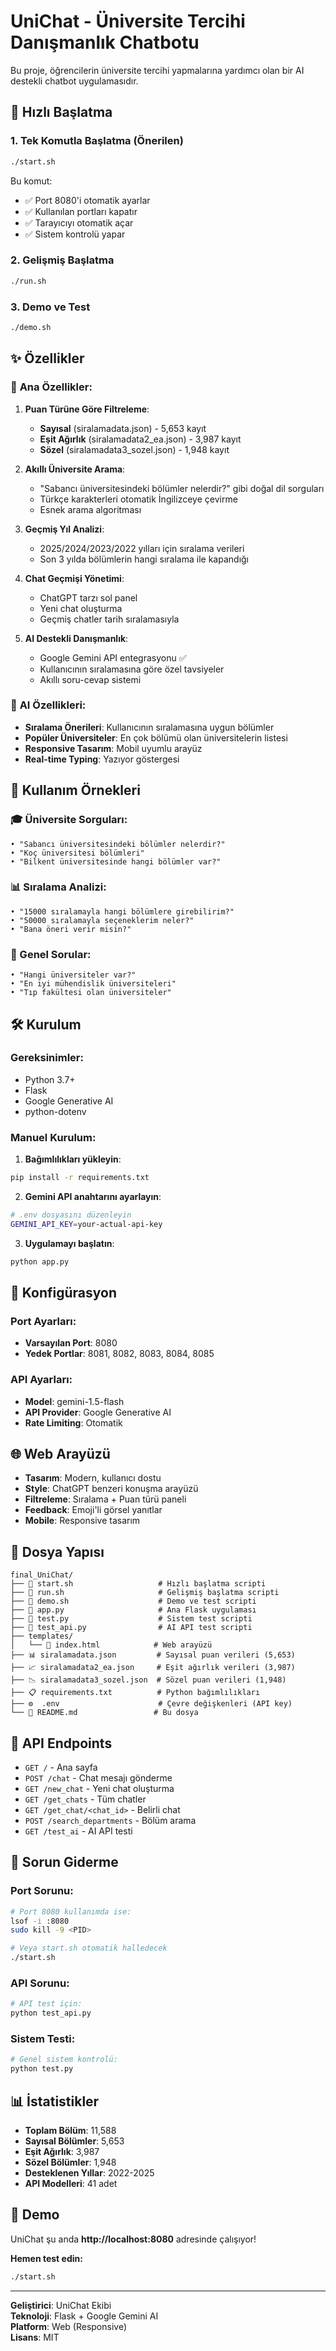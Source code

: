 # UniChat - Üniversite Tercihi Danışmanlık Chatbotu

Bu proje, öğrencilerin üniversite tercihi yapmalarına yardımcı olan bir AI destekli chatbot uygulamasıdır.

## 🚀 Hızlı Başlatma

### 1. Tek Komutla Başlatma (Önerilen)
```bash
./start.sh
```
Bu komut:
- ✅ Port 8080'i otomatik ayarlar
- ✅ Kullanılan portları kapatır
- ✅ Tarayıcıyı otomatik açar
- ✅ Sistem kontrolü yapar

### 2. Gelişmiş Başlatma
```bash
./run.sh
```

### 3. Demo ve Test
```bash
./demo.sh
```

## ✨ Özellikler

### 🎯 **Ana Özellikler:**

1. **Puan Türüne Göre Filtreleme**: 
   - **Sayısal** (siralamadata.json) - 5,653 kayıt
   - **Eşit Ağırlık** (siralamadata2_ea.json) - 3,987 kayıt 
   - **Sözel** (siralamadata3_sozel.json) - 1,948 kayıt

2. **Akıllı Üniversite Arama**:
   - "Sabancı üniversitesindeki bölümler nelerdir?" gibi doğal dil sorguları
   - Türkçe karakterleri otomatik İngilizceye çevirme
   - Esnek arama algoritması

3. **Geçmiş Yıl Analizi**:
   - 2025/2024/2023/2022 yılları için sıralama verileri
   - Son 3 yılda bölümlerin hangi sıralama ile kapandığı

4. **Chat Geçmişi Yönetimi**:
   - ChatGPT tarzı sol panel
   - Yeni chat oluşturma
   - Geçmiş chatler tarih sıralamasıyla

5. **AI Destekli Danışmanlık**:
   - Google Gemini API entegrasyonu ✅
   - Kullanıcının sıralamasına göre özel tavsiyeler
   - Akıllı soru-cevap sistemi

### 🤖 **AI Özellikleri:**
- **Sıralama Önerileri**: Kullanıcının sıralamasına uygun bölümler
- **Popüler Üniversiteler**: En çok bölümü olan üniversitelerin listesi
- **Responsive Tasarım**: Mobil uyumlu arayüz
- **Real-time Typing**: Yazıyor göstergesi

## 📝 Kullanım Örnekleri

### 🎓 Üniversite Sorguları:
```
• "Sabancı üniversitesindeki bölümler nelerdir?"
• "Koç üniversitesi bölümleri"
• "Bilkent üniversitesinde hangi bölümler var?"
```

### 📊 Sıralama Analizi:
```
• "15000 sıralamayla hangi bölümlere girebilirim?"
• "50000 sıralamayla seçeneklerim neler?"
• "Bana öneri verir misin?"
```

### 🏫 Genel Sorular:
```
• "Hangi üniversiteler var?"
• "En iyi mühendislik üniversiteleri"
• "Tıp fakültesi olan üniversiteler"
```

## 🛠 Kurulum

### Gereksinimler:
- Python 3.7+
- Flask
- Google Generative AI
- python-dotenv

### Manuel Kurulum:
1. **Bağımlılıkları yükleyin**:
```bash
pip install -r requirements.txt
```

2. **Gemini API anahtarını ayarlayın**:
```bash
# .env dosyasını düzenleyin
GEMINI_API_KEY=your-actual-api-key
```

3. **Uygulamayı başlatın**:
```bash
python app.py
```

## 🔧 Konfigürasyon

### Port Ayarları:
- **Varsayılan Port**: 8080
- **Yedek Portlar**: 8081, 8082, 8083, 8084, 8085

### API Ayarları:
- **Model**: gemini-1.5-flash
- **API Provider**: Google Generative AI
- **Rate Limiting**: Otomatik

## 🌐 Web Arayüzü

- **Tasarım**: Modern, kullanıcı dostu
- **Style**: ChatGPT benzeri konuşma arayüzü
- **Filtreleme**: Sıralama + Puan türü paneli
- **Feedback**: Emoji'li görsel yanıtlar
- **Mobile**: Responsive tasarım

## 📁 Dosya Yapısı

```
final_UniChat/
├── 🚀 start.sh                   # Hızlı başlatma scripti
├── 🔧 run.sh                     # Gelişmiş başlatma scripti  
├── 🎯 demo.sh                    # Demo ve test scripti
├── 🐍 app.py                     # Ana Flask uygulaması
├── 🧪 test.py                    # Sistem test scripti
├── 🤖 test_api.py                # AI API test scripti
├── templates/
│   └── 🎨 index.html            # Web arayüzü
├── 📊 siralamadata.json         # Sayısal puan verileri (5,653)
├── 📈 siralamadata2_ea.json     # Eşit ağırlık verileri (3,987)  
├── 📉 siralamadata3_sozel.json  # Sözel puan verileri (1,948)
├── 📋 requirements.txt          # Python bağımlılıkları
├── ⚙️  .env                      # Çevre değişkenleri (API key)
└── 📖 README.md                 # Bu dosya
```

## 🔌 API Endpoints

- `GET /` - Ana sayfa
- `POST /chat` - Chat mesajı gönderme
- `GET /new_chat` - Yeni chat oluşturma
- `GET /get_chats` - Tüm chatler
- `GET /get_chat/<chat_id>` - Belirli chat
- `POST /search_departments` - Bölüm arama
- `GET /test_ai` - AI API testi

## 🚨 Sorun Giderme

### Port Sorunu:
```bash
# Port 8080 kullanımda ise:
lsof -i :8080
sudo kill -9 <PID>

# Veya start.sh otomatik halledecek
./start.sh
```

### API Sorunu:
```bash
# API test için:
python test_api.py
```

### Sistem Testi:
```bash
# Genel sistem kontrolü:
python test.py
```

## 📊 İstatistikler

- **Toplam Bölüm**: 11,588
- **Sayısal Bölümler**: 5,653
- **Eşit Ağırlık**: 3,987  
- **Sözel Bölümler**: 1,948
- **Desteklenen Yıllar**: 2022-2025
- **API Modelleri**: 41 adet

## 🎉 Demo

UniChat şu anda **http://localhost:8080** adresinde çalışıyor!

**Hemen test edin:**
```bash
./start.sh
```

---

**Geliştirici**: UniChat Ekibi  
**Teknoloji**: Flask + Google Gemini AI  
**Platform**: Web (Responsive)  
**Lisans**: MIT
